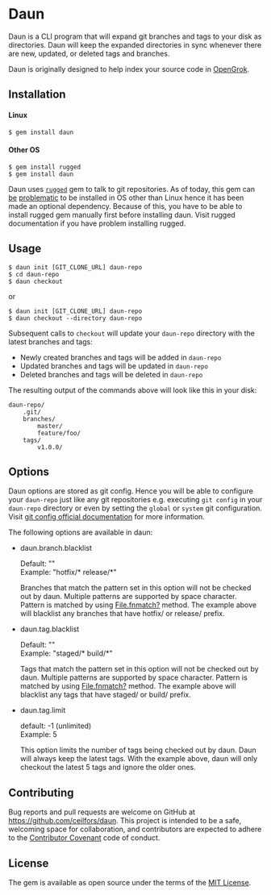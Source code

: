 # Daun

Daun is a CLI program that will expand git branches and tags to your disk
as directories. Daun will keep the expanded directories in sync whenever there are
new, updated, or deleted tags and branches.

Daun is originally designed to help index your source code in [OpenGrok](https://opengrok.github.io/OpenGrok/).

## Installation

#### Linux

    $ gem install daun

#### Other OS

    $ gem install rugged
    $ gem install daun

Daun uses [`rugged`](https://github.com/libgit2/rugged) gem to talk to git repositories. As of today, this gem
can [be](https://github.com/libgit2/rugged/issues/43)
[problematic](https://github.com/libgit2/rugged/issues/489) 
to be installed in OS other than Linux hence it has been made an optional dependency.
Because of this, you have to be able to install rugged gem manually first before
installing daun. Visit rugged documentation if you have problem installing rugged.

## Usage

    $ daun init [GIT_CLONE_URL] daun-repo
    $ cd daun-repo
    $ daun checkout
    
or

    $ daun init [GIT_CLONE_URL] daun-repo
    $ daun checkout --directory daun-repo

Subsequent calls to `checkout` will update your `daun-repo` directory with the latest
branches and tags:

- Newly created branches and tags will be added in `daun-repo`
- Updated branches and tags will be updated in `daun-repo`
- Deleted branches and tags will be deleted in `daun-repo`

The resulting output of the commands above will look like this in your
disk:

    daun-repo/
        .git/
        branches/
            master/
            feature/foo/
        tags/
            v1.0.0/
        
## Options

Daun options are stored as git config. Hence you will be able to configure your `daun-repo`
just like any git repositories e.g. executing `git config` in your `daun-repo` directory or even
by setting the `global` or `system` git configuration. Visit
[git config official documentation](https://git-scm.com/docs/git-config)
for more information.

The following options are available in daun:

* daun.branch.blacklist

    Default: ""  
    Example: "hotfix/* release/*"

    Branches that match the pattern set in this option will not be checked out by daun.
    Multiple patterns are supported by space character. Pattern is matched by using
    [File.fnmatch?](http://ruby-doc.org/core-1.9.3/File.html#method-c-fnmatch-3F) method.
    The example above will blacklist any branches that have hotfix/ or release/ prefix.

* daun.tag.blacklist
  
    Default: ""  
    Example: "staged/* build/*"
  
    Tags that match the pattern set in this option will not be checked out by daun.
    Multiple patterns are supported by space character. Pattern is matched by using
    [File.fnmatch?](http://ruby-doc.org/core-1.9.3/File.html#method-c-fnmatch-3F) method.
    The example above will blacklist any tags that have staged/ or build/ prefix.
  
* daun.tag.limit

    default: -1 (unlimited)  
    Example: 5

    This option limits the number of tags being checked out by daun. Daun will
    always keep the latest tags. With the example above, daun will only checkout
    the latest 5 tags and ignore the older ones.

## Contributing

Bug reports and pull requests are welcome on GitHub at https://github.com/ceilfors/daun. This project is intended to be a safe, welcoming space for collaboration, and contributors are expected to adhere to the [Contributor Covenant](http://contributor-covenant.org) code of conduct.


## License

The gem is available as open source under the terms of the [MIT License](http://opensource.org/licenses/MIT).
